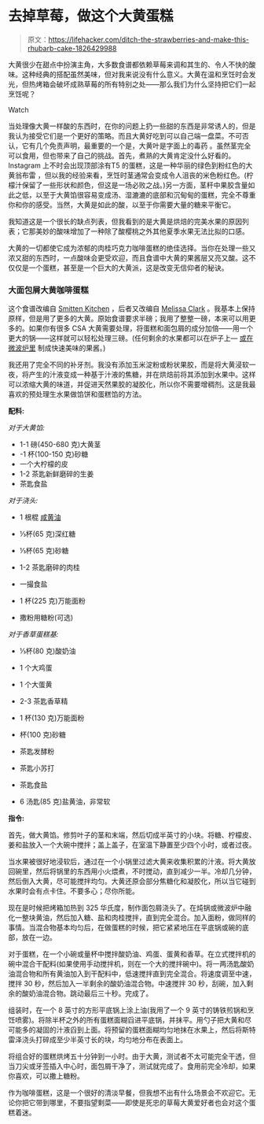 # 去掉草莓，做这个大黄蛋糕

> 原文：<https://lifehacker.com/ditch-the-strawberries-and-make-this-rhubarb-cake-1826429988>

大黄很少在甜点中扮演主角，大多数食谱都依赖草莓来调和其生的、令人不快的酸味。这种经典的搭配虽然美味，但对我来说没有什么意义。大黄在温和烹饪时会发光，但热烤箱会破坏成熟草莓的所有特别之处——那么我们为什么坚持把它们一起烹饪呢？

Watch

当处理像大黄一样酸的东西时，在你的问题上扔一些甜的东西是非常诱人的，但是我认为接受它们是一个更好的策略。而且大黄好吃到可以自己端一盘菜。不可否认，它有几个免责声明，最重要的一个是，大黄叶是字面上的毒药 。虽然茎完全可以食用，但也带来了自己的挑战。首先，煮熟的大黄肯定没什么好看的。Instagram 上不时会出现顶部涂有T5 的蛋糕，这是一种华丽的绿色到粉红色的大黄翁布雷 ，但以我的经验来看，烹饪时茎通常会变成令人沮丧的米色粉红色。(柠檬汁保留了一些形状和颜色，但这是一场必败之战。)另一方面，茎秆中果胶含量如此之低，以至于大黄馅很容易变成汤、湿漉漉的底部和沉甸甸的蛋糕，完全不尊重你和你的感受。当然，大黄是如此的酸，以至于你需要大量的糖来平衡它。

我知道这是一个很长的缺点列表，但我看到的是大黄是烘焙的完美水果的原因列表；它那美妙的酸味增加了一种除了酸樱桃之外其他夏季水果无法比拟的口感。

大黄的一切都使它成为浓郁的肉桂巧克力咖啡蛋糕的绝佳选择。当你在处理一些又浓又甜的东西时，一点酸味会更受欢迎，而且食谱中大黄的果酱层又亮又酸。这不仅仅是一个蛋糕，甚至是一个巨大的大黄派，这是改变无信仰者的秘诀。

### 大面包屑大黄咖啡蛋糕

这个食谱改编自 [Smitten Kitchen](https://smittenkitchen.com/2008/02/big-crumb-coffee-cake/) ，后者又改编自 [Melissa Clark](https://www.nytimes.com/2007/06/06/dining/061arex.html) 。我基本上保持原样，但是用了更多的大黄。原始食谱要求半磅；我用了整整一磅，本来可以用更多的。如果你有很多 CSA 大黄需要处理，将蛋糕和面包屑的成分加倍——用一个更大的锅——这样就可以轻松处理三磅。(任何剩余的水果都可以在炉子上— [或在微波炉里](https://lifehacker.com/make-homemade-jam-with-just-two-ingredients-in-the-micr-1709293789) 制成快速美味的果酱。)

我还用了完全不同的补牙剂。我没有添加玉米淀粉或粉状果胶，而是将大黄浸软一夜，将产生的汁液变成一种基于汁液的焦糖，并在烘焙前将其添加到水果中。这样可以浓缩大黄的味道，并促进天然果胶的凝胶化，所以你不需要增稠剂。这是我最喜欢的预处理生水果做馅饼和蛋糕馅的方法。

**配料:**

*对于大黄馅:*

*   1-1 磅(450-680 克)大黄茎
*   -1 杯(100-150 克)砂糖
*   一个大柠檬的皮
*   1-2 茶匙新鲜磨碎的生姜
*   茶匙食盐

*对于浇头:*

*   1 根棍 [咸黄油](https://skillet.lifehacker.com/salted-butter-has-always-been-the-secret-to-better-cook-1822776571)
*   ⅓杯(65 克)深红糖
*   ⅓杯(65 克)砂糖
*   1-2 茶匙磨碎的肉桂
*   一撮食盐
*   1 杯(225 克)万能面粉

*   撒粉用糖粉(可选)

*对于香草蛋糕基:*

*   ⅓杯(80 克)酸奶油
*   1 个大鸡蛋
*   1 个大蛋黄
*   2-3 茶匙香草精
*   1 杯(130 克)万能面粉
*   杯(100 克)砂糖
*   茶匙发酵粉

*   茶匙小苏打

*   茶匙食盐

*   6 汤匙(85 克)盐黄油，非常软

**指令:**

首先，做大黄馅。修剪叶子的茎和末端，然后切成半英寸的小块。将糖、柠檬皮、姜和盐放入一个大碗中搅拌；盖上盖子，在室温下静置至少四个小时，或者过夜。

当水果被很好地浸软后，通过在一个小锅里过滤大黄来收集积累的汁液。将大黄放回碗里，然后将锅里的东西用小火煨煮，不时搅动，直到减少一半。冷却几分钟，然后倒入大黄，尽可能搅拌均匀。大黄还原会部分焦糖化和凝胶化，所以当它碰到水果时会有点卡住。不要多心；尽你所能。

现在是时候把烤箱加热到 325 华氏度，制作面包屑浇头了。在炖锅或微波炉中融化一整块黄油，然后加入糖、盐和肉桂搅拌，直到完全混合。加入面粉，做同样的事情。当混合物基本均匀后，在做蛋糕的时候，把它紧紧地压在平底锅或碗的底部，放在一边。

对于蛋糕，在一个小碗或量杯中搅拌酸奶油、鸡蛋、蛋黄和香草。在立式搅拌机的碗中混合干配料(如果使用手动搅拌机，则在一个大的搅拌碗中)。将一两汤匙酸奶油混合物和所有黄油加入到干配料中，低速搅拌直到完全混合。将速度调至中速，搅拌 30 秒，然后加入一半剩余的酸奶油混合物。中速搅拌 30 秒，刮碗，加入剩余的酸奶油混合物。跳动最后三十秒。完成了。

组装时，在一个 8 英寸的方形平底锅上涂上油(我用了一个 9 英寸的铸铁煎锅和烹饪喷雾)。将除半杯之外的所有蛋糕面糊舀进平底锅，并抹平。用勺子把大黄和尽可能多的凝固的汁液舀到上面。将预留的蛋糕面糊均匀地抹在水果上，然后将斯特雷泽浇头打碎成至少半英寸长的块，均匀地分布在表面上。

将组合好的蛋糕烘烤五十分钟到一小时。由于大黄，测试者不太可能完全干透，但当刀尖或牙签插入中心时，面包屑干净了，测试就完成了。食用前完全冷却，如果你喜欢，可以撒上糖粉。

作为咖啡蛋糕，这是一个很好的清淡早餐，但我想不出有什么场景会不欢迎它。无论你把它带到哪里，不要指望剩菜——即使是死忠的草莓大黄爱好者也会对这个蛋糕着迷。